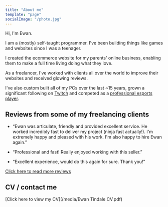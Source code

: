 ```yaml
---
title: "About me"
template: "page"
socialImage: "/photo.jpg"
---
```


Hi, I'm Ewan.

I am a (mostly) self-taught programmer. I've been building things like games and websites since I was a teenager.

I created the ecommerce website for my parents' online business, enabling them to make a full time living doing what they love.

As a freelancer, I've worked with clients all over the world to improve their websites and received glowing reviews.

I've also custom built all of my PCs over the last ~15 years, grown a significant following on [Twitch](https://www.twitch.tv/ewanhc/) and competed as a [professional esports player](https://youtu.be/QbbKQkNfvjI).

## Reviews from some of my freelancing clients

- “Ewan was articulate, friendly and provided excellent service. He worked incredibly fast to deliver my project (ninja fast actually!). I'm extremely happy and pleased with his work. I'm also happy to hire Ewan again.”

- “Professional and fast! Really enjoyed working with this seller.”

- “Excellent experience, would do this again for sure. Thank you!”

[Click here to read more reviews](https://www.fiverr.com/ewantindale)

## CV / contact me

[Click here to view my CV](/media/Ewan Tindale CV.pdf)